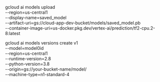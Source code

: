 gcloud ai models upload \
--region=us-central1 \
--display-name=saved_model \
--artifact-uri=gs://cloud-app-dev-bucket/models/saved_model.pb \
--container-image-uri=us-docker.pkg.dev/vertex-ai/prediction/tf2-cpu.2-8:latest

gcloud ai models versions create v1 \
--model=model0id \
--region=us-central1 \
--runtime-version=2.8 \
--python-version=3.8 \
--origin=gs://your-bucket-name/model/ \
--machine-type=n1-standard-4
